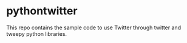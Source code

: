 # pythontwitter
This repo contains the sample code to use Twitter through twitter and tweepy python libraries.
